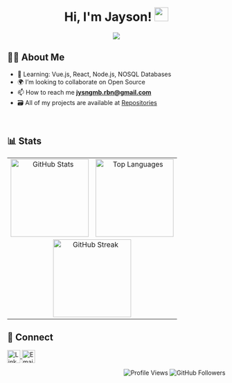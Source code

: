 <h1 align="center">
  Hi, I'm Jayson! <img src="https://media.giphy.com/media/hvRJCLFzcasrR4ia7z/giphy.gif" width="32">
</h1>
<p align="center">
<img src="https://img.shields.io/badge/Coffee-Fueled-%2332a852?style=flat-square&logo=buy-me-a-coffee&logoColor=white">
<p>


## 👨‍💻 About Me

- 🌱 Learning: Vue.js, React, Node.js, NOSQL Databases
- 🌍 I’m looking to collaborate on Open Source
- 📫 How to reach me **jysngmb.rbn@gmail.com**
- 🗃️ All of my projects are available at [Repositories](https://github.com/jayror0?tab=repositories)

</br>

## 📊 Stats

<table align="center" width="100%">
  <tr>
    <td align="center">
      <img src="https://github-readme-stats.vercel.app/api?username=jayror0&show_icons=true&theme=vue-dark" alt="GitHub Stats" height="180">
    </td>
    <td align="center">
      <img src="https://github-readme-stats.vercel.app/api/top-langs/?username=jayror0&layout=compact&theme=vue-dark" alt="Top Languages" height="180">
    </td>
  </tr>
  <tr>
    <td align="center" colspan="2">
      <img src="https://streak-stats.demolab.com?user=jayror0&theme=default" alt="GitHub Streak" height="180">
    </td>
  </tr>
</table>

## 🤝 Connect

<p align="left">
  <a href="https://www.linkedin.com/in/jayro-gomba-8a7056365/" target="_blank">
    <img align="center" src="https://cdn.jsdelivr.net/gh/devicons/devicon/icons/linkedin/linkedin-original.svg" alt="LinkedIn" height="30" width="30" border="0" />
  </a>
  <a href="mailto:jysngoomba.rbn@gmail.com" target="_blank">
    <img align="center" src="https://cdn.jsdelivr.net/gh/devicons/devicon/icons/google/google-original.svg" alt="Email" height="30" width="30" border="0" />
  </a>
</p>

<p align="right"> 
  <img src="https://komarev.com/ghpvc/?username=jayror0" alt="Profile Views"/> 
  <img src="https://img.shields.io/github/followers/jayror0?label=Follow&style=social" alt="GitHub Followers"/> 
</p>
